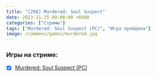 ```yaml
---
title: "[298] Murdered: Soul Suspect"
date: 2023-11-25 09:00:00 +0300
categories: ["Стримы"]
tags: ["Murdered: Soul Suspect (PC)", "Игра пройдена"]
image: /commons/games/murdered.jpg
---
```


### Игры на стриме:
+ [x] [Murdered: Soul Suspect (PC)](/tags/murdered-soul-suspect-pc)
